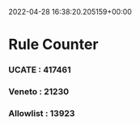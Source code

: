 2022-04-28 16:38:20.205159+00:00
# Rule Counter 
 ### UCATE : 417461

 ### Veneto : 21230

 ### Allowlist : 13923